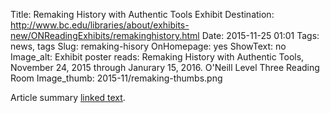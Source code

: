 Title: Remaking History with Authentic Tools Exhibit
Destination: http://www.bc.edu/libraries/about/exhibits-new/ONReadingExhibits/remakinghistory.html
Date: 2015-11-25 01:01 
Tags: news, tags 
Slug: remaking-hisory 
OnHomepage: yes
ShowText: no
Image_alt: Exhibit poster reads: Remaking History with Authentic Tools, November 24, 2015 through Janurary 15, 2016. O'Neill Level Three Reading Room 
Image_thumb: 2015-11/remaking-thumbs.png

Article summary [linked text](http://www.google.com).
